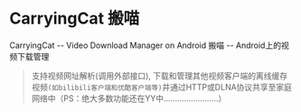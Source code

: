 CarryingCat 搬喵
===========

CarryingCat -- Video Download Manager on Android
搬喵 -- Android上的视频下载管理

> 支持视频网址解析(调用外部接口), 下载和管理其他视频客户端的离线缓存视频`(如bilibili客户端和优酷客户端等)`并通过HTTP或DLNA协议共享至家庭网络中（PS：绝大多数功能还在YY中……………………）
